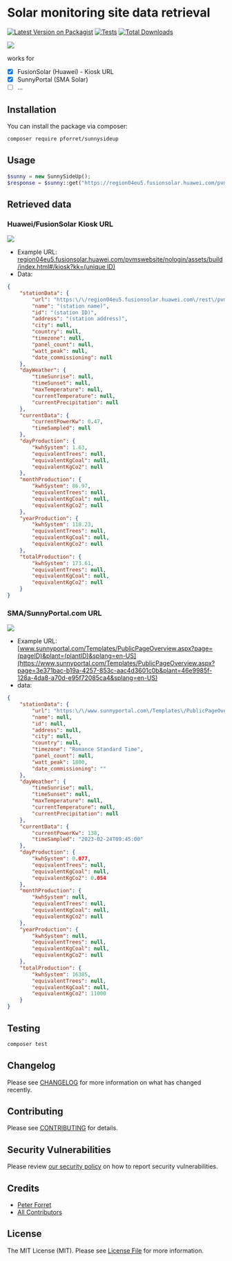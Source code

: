 # Solar monitoring site data retrieval

[![Latest Version on Packagist](https://img.shields.io/packagist/v/pforret/sunnysideup.svg?style=flat-square)](https://packagist.org/packages/pforret/sunnysideup)
[![Tests](https://img.shields.io/github/actions/workflow/status/pforret/sunnysideup/run-tests.yml?branch=main&label=tests&style=flat-square)](https://github.com/pforret/sunnysideup/actions/workflows/run-tests.yml)
[![Total Downloads](https://img.shields.io/packagist/dt/pforret/sunnysideup.svg?style=flat-square)](https://packagist.org/packages/pforret/sunnysideup)

![](assets/unsplash.sunny.jpg)

works for
* [x] FusionSolar (Huawei) - Kiosk URL
* [x] SunnyPortal (SMA Solar)
* [ ] ...

## Installation

You can install the package via composer:

```bash
composer require pforret/sunnysideup
```

## Usage

```php
$sunny = new SunnySideUp();
$response = $sunny::get("https://region04eu5.fusionsolar.huawei.com/pvmswebsite/nologin/assets/build/index.html#/kiosk?kk=$id");
```

## Retrieved data

### Huawei/FusionSolar Kiosk URL

![](assets/fusionsolar_kiosk.png)

* Example URL: [region04eu5.fusionsolar.huawei.com/pvmswebsite/nologin/assets/build/index.html#/kiosk?kk=(unique ID)](https://region04eu5.fusionsolar.huawei.com/pvmswebsite/nologin/assets/build/index.html#/kiosk?kk=fo0x7vgtd9Noeqj9FHx2ofD0fPvAyj9b)
* Data:

```json
{
    "stationData": {
        "url": "https:\/\/region04eu5.fusionsolar.huawei.com\/rest\/pvms\/web\/kiosk\/v1\/station-kiosk-file?kk=fo0x7vgtd9Noeqj9FHx2ofD0fPvAyj9b",
        "name": "(station name)",
        "id": "(station ID)",
        "address": "(station address)",
        "city": null,
        "country": null,
        "timezone": null,
        "panel_count": null,
        "watt_peak": null,
        "date_commissioning": null
    },
    "dayWeather": {
        "timeSunrise": null,
        "timeSunset": null,
        "maxTemperature": null,
        "currentTemperature": null,
        "currentPrecipitation": null
    },
    "currentData": {
        "currentPowerKw": 0.47,
        "timeSampled": null
    },
    "dayProduction": {
        "kwhSystem": 1.63,
        "equivalentTrees": null,
        "equivalentKgCoal": null,
        "equivalentKgCo2": null
    },
    "monthProduction": {
        "kwhSystem": 86.97,
        "equivalentTrees": null,
        "equivalentKgCoal": null,
        "equivalentKgCo2": null
    },
    "yearProduction": {
        "kwhSystem": 118.23,
        "equivalentTrees": null,
        "equivalentKgCoal": null,
        "equivalentKgCo2": null
    },
    "totalProduction": {
        "kwhSystem": 173.61,
        "equivalentTrees": null,
        "equivalentKgCoal": null,
        "equivalentKgCo2": null
    }
}
```

### SMA/SunnyPortal.com URL

![](assets/sunnyportal_public.png)
* Example URL: [www.sunnyportal.com/Templates/PublicPageOverview.aspx?page=(pageID)&plant=(plantID)&splang=en-US](https://www.sunnyportal.com/Templates/PublicPageOverview.aspx?page=3e371bac-b19a-4257-853c-aac4d3601c0b&plant=46e9985f-128a-4da8-a70d-e95f72085ca4&splang=en-US)
* data:
```json
{
    "stationData": {
        "url": "https:\/\/www.sunnyportal.com\/Templates\/PublicPageOverview.aspx?page=3e371bac-b19a-4257-853c-aac4d3601c0b&plant=46e9985f-128a-4da8-a70d-e95f72085ca4&splang=en-US",
        "name": null,
        "id": null,
        "address": null,
        "city": null,
        "country": null,
        "timezone": "Romance Standard Time",
        "panel_count": null,
        "watt_peak": 1800,
        "date_commissioning": ""
    },
    "dayWeather": {
        "timeSunrise": null,
        "timeSunset": null,
        "maxTemperature": null,
        "currentTemperature": null,
        "currentPrecipitation": null
    },
    "currentData": {
        "currentPowerKw": 138,
        "timeSampled": "2023-02-24T09:45:00"
    },
    "dayProduction": {
        "kwhSystem": 0.077,
        "equivalentTrees": null,
        "equivalentKgCoal": null,
        "equivalentKgCo2": 0.054
    },
    "monthProduction": {
        "kwhSystem": null,
        "equivalentTrees": null,
        "equivalentKgCoal": null,
        "equivalentKgCo2": null
    },
    "yearProduction": {
        "kwhSystem": null,
        "equivalentTrees": null,
        "equivalentKgCoal": null,
        "equivalentKgCo2": null
    },
    "totalProduction": {
        "kwhSystem": 16385,
        "equivalentTrees": null,
        "equivalentKgCoal": null,
        "equivalentKgCo2": 11000
    }
}
```
## Testing

```bash
composer test
```

## Changelog

Please see [CHANGELOG](CHANGELOG.md) for more information on what has changed recently.

## Contributing

Please see [CONTRIBUTING](https://github.com/spatie/.github/blob/main/CONTRIBUTING.md) for details.

## Security Vulnerabilities

Please review [our security policy](../../security/policy) on how to report security vulnerabilities.

## Credits

- [Peter Forret](https://github.com/pforret)
- [All Contributors](../../contributors)

## License

The MIT License (MIT). Please see [License File](LICENSE.md) for more information.
